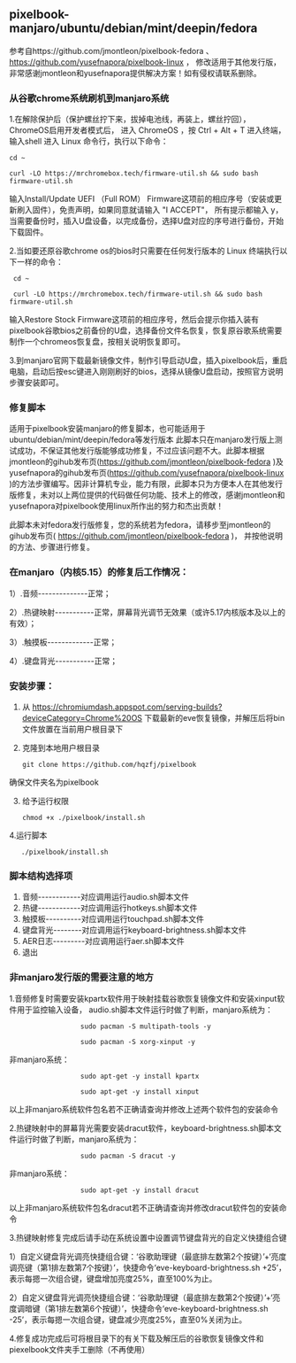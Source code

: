 ## pixelbook-manjaro/ubuntu/debian/mint/deepin/fedora
参考自https://github.com/jmontleon/pixelbook-fedora 、 https://github.com/yusefnapora/pixelbook-linux ， 修改适用于其他发行版，非常感谢jmontleon和yusefnapora提供解决方案！如有侵权请联系删除。
### 从谷歌chrome系统刷机到manjaro系统
1.在解除保护后（保护螺丝拧下来，拔掉电池线，再装上，螺丝拧回）， ChromeOS启用开发者模式后，
进入 ChromeOS ，按 Ctrl + Alt + T 进入终端，输入shell 进入 Linux 命令行，执行以下命令：

    cd ~

    curl -LO https://mrchromebox.tech/firmware-util.sh && sudo bash firmware-util.sh

输入Install/Update UEFI （Full ROM） Firmware这项前的相应序号（安装或更新刷入固件），免责声明，如果同意就请输入 "I ACCEPT"，
所有提示都输入 y，当需要备份时，插入U盘设备，以完成备份，选择U盘对应的序号进行备份，开始下载固件。

2.当如要还原谷歌chrome os的bios时只需要在任何发行版本的 Linux 终端执行以下一样的命令：

     cd ~

     curl -LO https://mrchromebox.tech/firmware-util.sh && sudo bash firmware-util.sh

输入Restore Stock Firmware这项前的相应序号，然后会提示你插入装有pixelbook谷歌bios之前备份的U盘，选择备份文件名恢复，恢复原谷歌系统需要制作一个chromeos恢复盘，按相关说明恢复即可。

3.到manjaro官网下载最新镜像文件，制作引导启动U盘，插入pixelbook后，重启电脑，启动后按esc键进入刚刚刷好的bios，选择从镜像U盘启动，按照官方说明步骤安装即可。
### 修复脚本
   适用于pixelbook安装manjaro的修复脚本，也可能适用于ubuntu/debian/mint/deepin/fedora等发行版本
此脚本只在manjaro发行版上测试成功，不保证其他发行版能够成功修复，不过应该问题不大。此脚本根据jmontleon的gihub发布页(https://github.com/jmontleon/pixelbook-fedora )及yusefnapora的gihub发布页(https://github.com/yusefnapora/pixelbook-linux )的方法步骤编写。因非计算机专业，能力有限，此脚本只为方便本人在其他发行版修复，未对以上两位提供的代码做任何功能、技术上的修改，感谢jmontleon和yusefnapora对pixelbook使用linux所作出的努力和杰出贡献！

   此脚本未对fedora发行版修复，您的系统若为fedora，请移步至jmontleon的gihub发布页( https://github.com/jmontleon/pixelbook-fedora )， 并按他说明的方法、步骤进行修复。

### 在manjaro（内核5.15）的修复后工作情况：

1）.音频--------------正常；

2）.热键映射-----------正常，屏幕背光调节无效果（或许5.17内核版本及以上的有效）；

3）.触摸板-------------正常；

4）.键盘背光-----------正常；

### 安装步骤：
1. 从 https://chromiumdash.appspot.com/serving-builds?deviceCategory=Chrome%20OS 下载最新的eve恢复镜像，并解压后将bin文件放置在当前用户根目录下

2. 克隆到本地用户根目录

       git clone https://github.com/hqzfj/pixelbook 

确保文件夹名为pixelbook

3. 给予运行权限

       chmod +x ./pixelbook/install.sh

4.运行脚本

       ./pixelbook/install.sh
 
### 脚本结构选择项
1) 音频------------对应调用运行audio.sh脚本文件
2) 热键------------对应调用运行hotkeys.sh脚本文件
3) 触摸板----------对应调用运行touchpad.sh脚本文件
4) 键盘背光--------对应调用运行keyboard-brightness.sh脚本文件
5) AER日志---------对应调用运行aer.sh脚本文件
6) 退出
### 非manjaro发行版的需要注意的地方
1.音频修复时需要安装kpartx软件用于映射挂载谷歌恢复镜像文件和安装xinput软件用于监控输入设备，
 audio.sh脚本文件运行时做了判断，manjaro系统为：
 
                      sudo pacman -S multipath-tools -y
                      
                      sudo pacman -S xorg-xinput -y
   非manjaro系统：
   
                      sudo apt-get -y install kpartx
                      
                      sudo apt-get -y install xinput
                      
   以上非manjaro系统软件包名若不正确请查询并修改上述两个软件包的安装命令
   
 2.热键映射中的屏幕背光需要安装dracut软件，keyboard-brightness.sh脚本文件运行时做了判断，manjaro系统为：
 
                      sudo pacman -S dracut -y
                      
   非manjaro系统：
   
                      sudo apt-get -y install dracut
                      
   以上非manjaro系统软件包名dracut若不正确请查询并修改dracut软件包的安装命令

 3.热键映射修复完成后请手动在系统设置中设置调节键盘背光的自定义快捷组合键
 
   1）自定义键盘背光调亮快捷组合键：‘谷歌助理键（最底排左数第2个按键）’+‘亮度调亮键（第1排左数第7个按键）’，快捷命令‘eve-keyboard-brightness.sh +25’，表示每摁一次组合键，键盘增加亮度25%，直至100%为止。
   
   2）自定义键盘背光调亮快捷组合键：‘谷歌助理键（最底排左数第2个按键）’+‘亮度调暗键（第1排左数第6个按键）’，快捷命令‘eve-keyboard-brightness.sh -25’，表示每摁一次组合键，键盘减少亮度25%，直至0%关闭为止。
   
4.修复成功完成后可将根目录下的有关下载及解压后的谷歌恢复镜像文件和piexelbook文件夹手工删除（不再使用）
